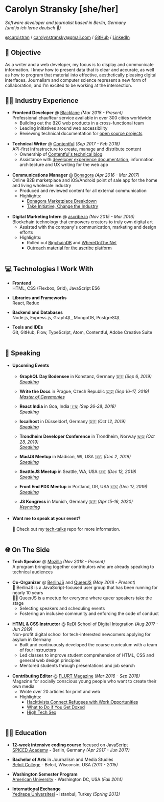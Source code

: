 # Carolyn Stransky [she/her]

_Software developer and journalist based in Berlin, Germany_ <br>
_(und ja ich lerne deutsch 🍻)_

[@carolstran](https://twitter.com/carolstran) / [carolynstransky@gmail.com](mailto:carolynstransky@gmail.com) / [GitHub](https://www.github.com/carolstran/) / [LinkedIn](https://www.linkedin.com/in/carolstran/)

<!-- **You can find a [single-page PDF](https://github.com/carolstran/cv/blob/master/one-pager/StranskyCV.pdf) version of my CV within this repo.** <br> But if you want a more detailed overview, you're in the right place! -->
<!-- <br><br> -->

## 📡 Objective

As a writer and a web developer, my focus is to display and communicate information. I know how to present data that is clear and accurate, as well as how to program that material into effective, aesthetically pleasing digital interfaces. Journalism and computer science represent a new form of collaboration, and I’m excited to be working at the intersection.

## 👩‍💻 Industry Experience

- **Frontend Developer** @ [Blacklane](https://www.blacklane.com/en) _(Mar 2018 - Present)_ <br>
  Professional chauffeur service available in over 300 cities worldwide
  - Building out the B2C web products in a cross-functional team
  - Leading initiatives around web accessibility
  - Reviewing technical documentation for [open source projects](https://github.com/blacklane/)
    <br><br>
- **Technical Writer** @ [Contentful](https://www.contentful.com/) _(Sep 2017 - Feb 2018)_ <br>
  API-first infrastructure to create, manage and distribute content
  - Ownership of [Contentful's technical blog](https://www.contentful.com/blog/)
  - Assistance with [developer experience documentation](https://www.contentful.com/developers/docs/), information architecture and UX writing for the web app
    <br><br>
- **Communications Manager** @ [Bonagora](https://medium.com/@bonagora/bonagora-is-closing-d31678e74b4e) _(Apr 2016 - Mar 2017)_ <br>
  Online B2B marketplace and iOS/Android point of sale app for the home and living wholesale industry
  - Produced and reviewed content for all external communication
  - Highlights:
    - [Bonagora Marketplace Breakdown](https://www.linkedin.com/in/carolstran/detail/treasury/position:802015431/)
    - [Take Initiative, Change the Industry](https://medium.com/@bonagora/take-initiative-change-the-industry-abccaf5f9a64)
      <br><br>
- **Digital Marketing Intern** @ [ascribe.io](https://www.ascribe.io/) _(Nov 2015 - Mar 2016)_ <br>
  Blockchain technology that empowers creators to truly own digital art
  - Assisted with the company's communication, marketing and design efforts
  - Highlights:
    - Rolled out [BigchainDB](https://www.bigchaindb.com/) and [WhereOnThe.Net](https://www.whereonthe.net/)
    - [Outreach material for the ascribe platform](https://www.linkedin.com/in/carolstran/detail/treasury/position:763046435/)
      <br><br>

## 💻 Technologies I Work With

- **Frontend**<br>
  HTML, CSS (Flexbox, Grid), JavaScript ES6

- **Libraries and Frameworks**<br>
  React, Redux

- **Backend and Databases**<br>
  Node.js, Express.js, GraphQL, MongoDB, PostgreSQL

- **Tools and IDEs**<br>
  Git, GitHub, Flow, TypeScript, Atom, Contentful, Adobe Creative Suite
  <br><br>

## 🎤 Speaking

- #### Upcoming Events

  - **GraphQL Day Bodensee** in Konstanz, Germany 🇩🇪 _(Sep 6, 2019)_
    <br>[_Speaking_](https://www.graphqlday.org/bodensee/)
    
  - **Write the Docs** in Prague, Czech Republic 🇨🇿 _(Sep 16-17, 2019)_
    <br>[_Master of Ceremonies_](https://www.writethedocs.org/conf/prague/2019/team/)

  - **React India** in Goa, India 🇮🇳 _(Sep 26-28, 2019)_
    <br>[_Speaking_](https://www.reactindia.io/)
    
  - **localhost** in Düsseldorf, Germany 🇩🇪 _(Oct 12, 2019)_
    <br>[_Speaking_](https://localhost.engineering/#speakers)
    
  - **Trondheim Developer Conference** in Trondheim, Norway 🇳🇴 _(Oct 28, 2019)_
    <br>[_Speaking_](https://2019.trondheimdc.no/program)
    
  - **MadJS Meetup** in Madison, WI, USA 🇺🇸 _(Dec 2, 2019)_
    <br>[_Speaking_](https://www.meetup.com/MadisonJS/events/wqxgqlyzqbmb/)
    
  - **SeattleJS Meetup** in Seattle, WA, USA 🇺🇸 _(Dec 12, 2019)_
    <br>[_Speaking_](https://www.meetup.com/seattlejs/events/clmbzqyzqbqb/)
    
  - **Front End PDX Meetup** in Portland, OR, USA 🇺🇸 _(Dec 17, 2019)_
    <br>[_Speaking_](https://www.meetup.com/Front-End-PDX/events/jvklwqyzqbwb/)
    
  - **JS Kongress** in Munich, Germany 🇩🇪 _(Apr 15-16, 2020)_
    <br>[_Keynoting_](https://js-kongress.com/speakers/carolyn-stransky/)

- #### Want me to speak at your event?
  💖 Check out my [tech-talks](https://github.com/carolstran/tech-talks) repo for more information.
  <br><br>

## 🌐 On The Side

- **Tech Speaker** @ [Mozilla](https://events.mozilla.org/techspeakers) _(Nov 2018 - Present)_<br>
  A program bringing together contributors who are already speaking to technical audiences
  <br><br>
- **Co-Organizer** @ [BerlinJS](https://berlinjs.org/) and [QueerJS](https://queerjs.com/) _(May 2018 - Present)_<br>
  🐻 BerlinJS is a JavaScript-focused user group that has been running for nearly 10 years<br>
  🏳️‍🌈 QueerJS is a meetup for everyone where queer speakers take the stage
  - Selecting speakers and scheduling events
  - Fostering an inclusive community and enforcing the code of conduct
    <br><br>
- **HTML & CSS Instructor** @ [ReDI School of Digital Integration](https://www.redi-school.org/) _(Aug 2017 - Jun 2019)_<br>
  Non-profit digital school for tech-interested newcomers applying for asylum in Germany
  - Built and continuously developed the course curriculum with a team of four instructors
  - Led classes to improve student comprehension of HTML, CSS and general web design principles
  - Mentored students through presentations and job search
    <br><br>
- **Contributing Editor** @ [FLURT Magazine](https://flurt-archives.netlify.com/) _(Mar 2016 - Sep 2018)_ <br>
  Magazine for socially conscious young people who want to create their own media
  - Wrote over 20 articles for print and web
  - Highlights:
    - [Hacktivists Connect Refugees with Work Opportunities](https://flurt-archives.netlify.com/posts/hacktivists-connect-refugees-with-work-opportunities/)
    - [What to Do if You Get Doxed](https://flurt-archives.netlify.com/posts/what-to-do-if-you-get-doxed/)
    - [High Tech Sex](https://medium.com/@carolstran/high-tech-sex-46b44c581129?lipi=urn%3Ali%3Apage%3Ad_flagship3_profile_view_base_treasury%3BSSv4DUfPTnSJsQJRoRhdjQ%3D%3D)
      <br><br>

## 👩‍🎓 Education

- **12-week intensive coding course** focused on JavaScript<br>
  [SPICED Academy](https://www.spiced-academy.com/) - Berlin, Germany _(Apr 2017 - Jun 2017)_ <br>

- **Bachelor of Arts** in Journalism and Media Studies<br>
  [Beloit College](https://www.beloit.edu/search/?q=carolyn+stransky&x=0&y=0&as_sitesearch=https%3A%2F%2Fwww.beloit.edu%2F) - Beloit, Wisconsin, USA _(2011 - 2015)_

- **Washington Semester Program**<br>
  [American University](https://www.beloit.edu/campus/news/?story_id=427353) - Washington DC, USA _(Fall 2014)_

- **International Exchange**<br>
  [Yeditepe Üniversitesi](https://www.beloit.edu/campus/news/?story_id=381343) - Istanbul, Turkey _(Spring 2013)_
